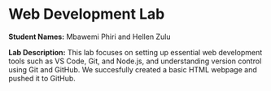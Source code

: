 # Web Development Lab

**Student Names:** Mbawemi Phiri and Hellen Zulu

**Lab Description:** 
This lab focuses on setting up essential web development tools such as VS Code, Git, and Node.js, and understanding version control using Git and GitHub. We succesfully created a basic HTML webpage and pushed it to GitHub.
